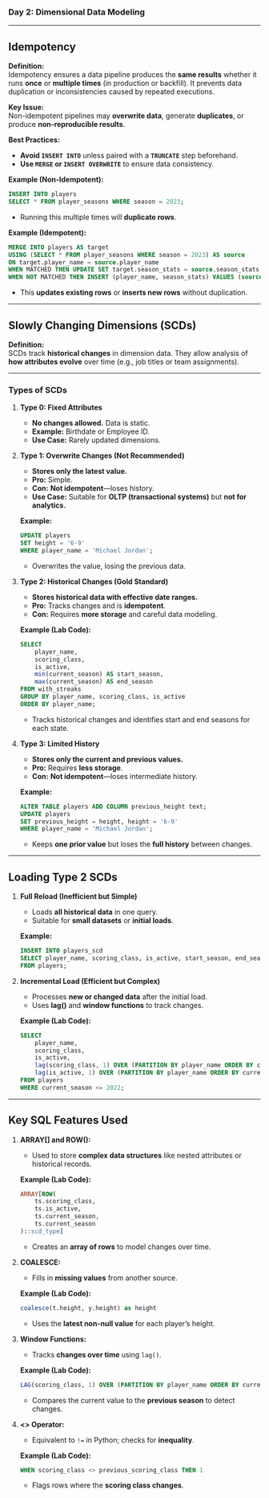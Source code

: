 ### **Day 2: Dimensional Data Modeling**  

---

## **Idempotency**  
**Definition:**  
Idempotency ensures a data pipeline produces the **same results** whether it runs **once** or **multiple times** (in production or backfill). It prevents data duplication or inconsistencies caused by repeated executions.  

**Key Issue:**  
Non-idempotent pipelines may **overwrite data**, generate **duplicates**, or produce **non-reproducible results**.  

**Best Practices:**  
- **Avoid `INSERT INTO`** unless paired with a **`TRUNCATE`** step beforehand.  
- **Use `MERGE` or `INSERT OVERWRITE`** to ensure data consistency.  

**Example (Non-Idempotent):**  
```sql
INSERT INTO players
SELECT * FROM player_seasons WHERE season = 2023;
```
- Running this multiple times will **duplicate rows**.  

**Example (Idempotent):**  
```sql
MERGE INTO players AS target
USING (SELECT * FROM player_seasons WHERE season = 2023) AS source
ON target.player_name = source.player_name
WHEN MATCHED THEN UPDATE SET target.season_stats = source.season_stats
WHEN NOT MATCHED THEN INSERT (player_name, season_stats) VALUES (source.player_name, source.season_stats);
```
- This **updates existing rows** or **inserts new rows** without duplication.

---

## **Slowly Changing Dimensions (SCDs)**  
**Definition:**  
SCDs track **historical changes** in dimension data. They allow analysis of **how attributes evolve** over time (e.g., job titles or team assignments).  

---

### **Types of SCDs**  

1. **Type 0: Fixed Attributes**  
   - **No changes allowed.** Data is static.  
   - **Example:** Birthdate or Employee ID.  
   - **Use Case:** Rarely updated dimensions.  

2. **Type 1: Overwrite Changes (Not Recommended)**  
   - **Stores only the latest value.**  
   - **Pro:** Simple.  
   - **Con:** **Not idempotent**—loses history.  
   - **Use Case:** Suitable for **OLTP (transactional systems)** but **not for analytics.**  

   **Example:**  
   ```sql
   UPDATE players
   SET height = '6-9'
   WHERE player_name = 'Michael Jordan';
   ```
   - Overwrites the value, losing the previous data.

3. **Type 2: Historical Changes (Gold Standard)**  
   - **Stores historical data with effective date ranges.**  
   - **Pro:** Tracks changes and is **idempotent**.  
   - **Con:** Requires **more storage** and careful data modeling.  

   **Example (Lab Code):**  
   ```sql
   SELECT
       player_name,
       scoring_class,
       is_active,
       min(current_season) AS start_season,
       max(current_season) AS end_season
   FROM with_streaks
   GROUP BY player_name, scoring_class, is_active
   ORDER BY player_name;
   ```
   - Tracks historical changes and identifies start and end seasons for each state.

4. **Type 3: Limited History**  
   - **Stores only the current and previous values.**  
   - **Pro:** Requires **less storage**.  
   - **Con:** **Not idempotent**—loses intermediate history.  

   **Example:**  
   ```sql
   ALTER TABLE players ADD COLUMN previous_height text;
   UPDATE players
   SET previous_height = height, height = '6-9'
   WHERE player_name = 'Michael Jordan';
   ```
   - Keeps **one prior value** but loses the **full history** between changes.

---

## **Loading Type 2 SCDs**  
1. **Full Reload (Inefficient but Simple)**  
   - Loads **all historical data** in one query.  
   - Suitable for **small datasets** or **initial loads**.  

   **Example:**  
   ```sql
   INSERT INTO players_scd
   SELECT player_name, scoring_class, is_active, start_season, end_season
   FROM players;
   ```

2. **Incremental Load (Efficient but Complex)**  
   - Processes **new or changed data** after the initial load.  
   - Uses **lag()** and **window functions** to track changes.  

   **Example (Lab Code):**  
   ```sql
   SELECT
       player_name,
       scoring_class,
       is_active,
       lag(scoring_class, 1) OVER (PARTITION BY player_name ORDER BY current_season) AS previous_scoring_class,
       lag(is_active, 1) OVER (PARTITION BY player_name ORDER BY current_season) AS previous_is_active
   FROM players
   WHERE current_season <= 2022;
   ```

---

## **Key SQL Features Used**  

1. **ARRAY[] and ROW():**  
   - Used to store **complex data structures** like nested attributes or historical records.  

   **Example (Lab Code):**  
   ```sql
   ARRAY[ROW(
       ts.scoring_class,
       ts.is_active,
       ts.current_season,
       ts.current_season
   )::scd_type]
   ```
   - Creates an **array of rows** to model changes over time.

2. **COALESCE:**  
   - Fills in **missing values** from another source.  

   **Example (Lab Code):**  
   ```sql
   coalesce(t.height, y.height) as height
   ```
   - Uses the **latest non-null value** for each player’s height.

3. **Window Functions:**  
   - Tracks **changes over time** using `lag()`.  

   **Example (Lab Code):**  
   ```sql
   LAG(scoring_class, 1) OVER (PARTITION BY player_name ORDER BY current_season)
   ```
   - Compares the current value to the **previous season** to detect changes.

4. **<> Operator:**  
   - Equivalent to `!=` in Python; checks for **inequality**.  

   **Example (Lab Code):**  
   ```sql
   WHEN scoring_class <> previous_scoring_class THEN 1
   ```
   - Flags rows where the **scoring class changes**.
